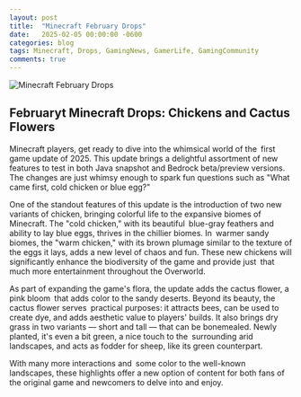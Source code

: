 ```yaml
---
layout: post
title:  "Minecraft February Drops"
date:   2025-02-05 00:00:00 -0600
categories: blog
tags: Minecraft, Drops, GamingNews, GamerLife, GamingCommunity
comments: true
---
```

![Minecraft February Drops](https://www.minecraft.net/content/dam/minecraftnet/games/minecraft/game-updates/MCV_SpringDrop_testing_Jan8_Editorial_Exclusive_DotNet_1170x500.jpg)

## Februaryt Minecraft Drops: Chickens and Cactus Flowers

Minecraft players, get ready to dive into the whimsical world of the first game update of 2025. This update brings a delightful assortment of new features to test in both Java snapshot and Bedrock beta/preview versions. The changes are just whimsy enough to spark fun questions such as "What came first, cold chicken or blue egg?"

One of the standout features of this update is the introduction of two new variants of chicken, bringing colorful life to the expansive biomes of Minecraft. The "cold chicken," with its beautiful blue-gray feathers and ability to lay blue eggs, thrives in the chillier biomes. In warmer sandy biomes, the "warm chicken," with its brown plumage similar to the texture of the eggs it lays, adds a new level of chaos and fun. These new chickens will significantly enhance the biodiversity of the game and provide just that much more entertainment throughout the Overworld.

As part of expanding the game's flora, the update adds the cactus flower, a pink bloom that adds color to the sandy deserts. Beyond its beauty, the cactus flower serves practical purposes: it attracts bees, can be used to create dye, and adds aesthetic value to players' builds. It also brings dry grass in two variants — short and tall — that can be bonemealed. Newly planted, it's even a bit green, a nice touch to the surrounding arid landscapes, and acts as fodder for sheep, like its green counterpart.

With many more interactions and some color to the well-known landscapes, these highlights offer a new option of content for both fans of the original game and newcomers to delve into and enjoy.

